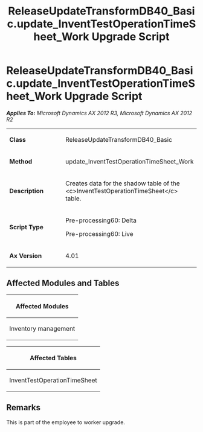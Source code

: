 ﻿---
title: ReleaseUpdateTransformDB40_Basic.update_InventTestOperationTimeSheet_Work Upgrade Script
TOCTitle: ReleaseUpdateTransformDB40_Basic.update_InventTestOperationTimeSheet_Work Upgrade Script
ms:assetid: 26f0cbd7-339d-e3f4-8944-56384ccc16f4
ms:mtpsurl: https://msdn.microsoft.com/en-us/library/JJ735844(v=AX.60)
ms:contentKeyID: 49707262
ms.date: 05/18/2015
mtps_version: v=AX.60
---

# ReleaseUpdateTransformDB40\_Basic.update\_InventTestOperationTimeSheet\_Work Upgrade Script 


_**Applies To:** Microsoft Dynamics AX 2012 R3, Microsoft Dynamics AX 2012 R2_

<table>
<colgroup>
<col style="width: 50%" />
<col style="width: 50%" />
</colgroup>
<tbody>
<tr class="odd">
<td><p><strong>Class</strong></p></td>
<td><p>ReleaseUpdateTransformDB40_Basic</p></td>
</tr>
<tr class="even">
<td><p><strong>Method</strong></p></td>
<td><p>update_InventTestOperationTimeSheet_Work</p></td>
</tr>
<tr class="odd">
<td><p><strong>Description</strong></p></td>
<td><p>Creates data for the shadow table of the &lt;c&gt;InventTestOperationTimeSheet&lt;/c&gt; table.</p></td>
</tr>
<tr class="even">
<td><p><strong>Script Type</strong></p></td>
<td><p>Pre-processing60: Delta</p>
<p>Pre-processing60: Live</p></td>
</tr>
<tr class="odd">
<td><p><strong>Ax Version</strong></p></td>
<td><p>4.01</p></td>
</tr>
</tbody>
</table>


## Affected Modules and Tables

<table>
<colgroup>
<col style="width: 100%" />
</colgroup>
<thead>
<tr class="header">
<th><p>Affected Modules</p></th>
</tr>
</thead>
<tbody>
<tr class="odd">
<td><p>Inventory management</p></td>
</tr>
</tbody>
</table>


<table>
<colgroup>
<col style="width: 100%" />
</colgroup>
<thead>
<tr class="header">
<th><p>Affected Tables</p></th>
</tr>
</thead>
<tbody>
<tr class="odd">
<td><p>InventTestOperationTimeSheet</p></td>
</tr>
</tbody>
</table>


## Remarks

This is part of the employee to worker upgrade.

  


